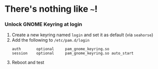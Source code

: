 # There's nothing like `~`!

### Unlock GNOME Keyring at login

1. Create a new keyring named `login` and set it as default (via `seahorse`)
2. Add the following to `/etc/pam.d/login`
   ```
   auth       optional     pam_gnome_keyring.so
   session    optional     pam_gnome_keyring.so auto_start
   ```
3. Reboot and test
